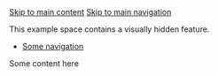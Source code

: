 <nav class="au-skip-link" aria-label="skip links navigation">
	<a class="au-skip-link__link js-focus-me" href="#content">Skip to main content</a>
	<a class="au-skip-link__link js-focus-me" href="#nav">Skip to main navigation</a>
</nav>
<p>This example space contains a visually hidden feature.</p>
<nav id="nav" tabindex="-1" aria-label="skip links navigation">
	<ul>
		<li><a class="js-focus-me" href="#">Some navigation</a></li>
	</ul>
</nav>
<div id="content" tabindex="-1">
	Some content here
</div>
